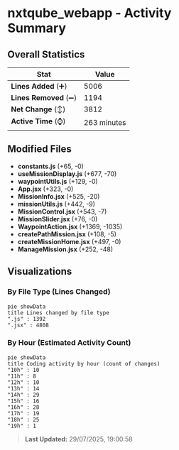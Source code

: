 # nxtqube_webapp - Activity Summary 

## Overall Statistics

| Stat                   | Value                                                             |
| ---------------------- | ----------------------------------------------------------------- |
| **Lines Added** (➕)   | 5006                                          |
| **Lines Removed** (➖) | 1194                                        |
| **Net Change** (↕)    | 3812                |
| **Active Time** (⌚)   | 263 minutes |


## Modified Files
- **constants.js** (+65, -0)
- **useMissionDisplay.js** (+677, -70)
- **waypointUtils.js** (+129, -0)
- **App.jsx** (+323, -0)
- **MissionInfo.jsx** (+525, -20)
- **missionUtils.js** (+442, -9)
- **MissionControl.jsx** (+543, -7)
- **MissionSlider.jsx** (+76, -0)
- **WaypointAction.jsx** (+1369, -1035)
- **createPathMission.jsx** (+108, -5)
- **createMissionHome.jsx** (+497, -0)
- **ManageMission.jsx** (+252, -48)

## Visualizations

### By File Type (Lines Changed)

```mermaid
pie showData
title Lines changed by file type
".js" : 1392
".jsx" : 4808
```

### By Hour (Estimated Activity Count)

```mermaid
pie showData
title Coding activity by hour (count of changes)
"10h" : 10
"11h" : 8
"12h" : 10
"13h" : 14
"14h" : 29
"15h" : 16
"16h" : 28
"17h" : 19
"18h" : 25
"19h" : 1
```


> **Last Updated:** 29/07/2025, 19:00:58